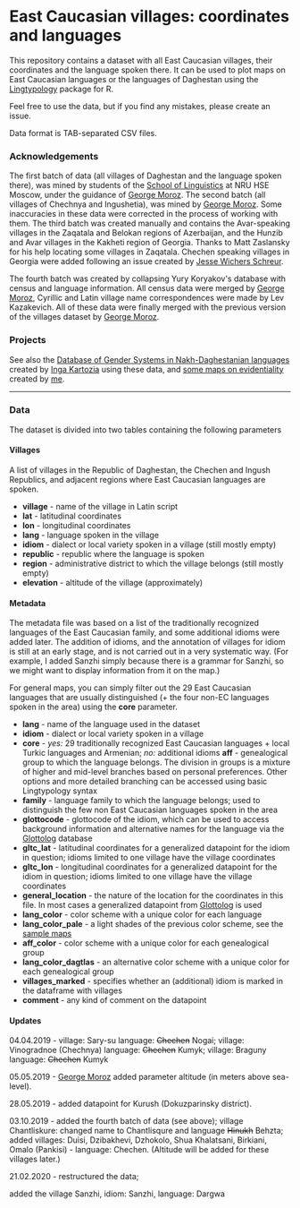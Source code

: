 # East Caucasian villages: coordinates and languages

This repository contains a dataset with all East Caucasian villages, their coordinates and the language spoken there. It can be used to plot maps on East Caucasian languages or the languages of Daghestan using the [Lingtypology](https://ropensci.github.io/lingtypology/) package for R.

Feel free to use the data, but if you find any mistakes, please create an issue.

Data format is TAB-separated CSV files.


### Acknowledgements

The first batch of data (all villages of Daghestan and the language spoken there), was mined by students of the 
[School of Linguistics](https://ling.hse.ru/en/) at NRU HSE Moscow, under the guidance of [George Moroz](https://github.com/agricolamz). The second batch (all villages of Chechnya and Ingushetia),
was mined by [George Moroz](https://github.com/agricolamz). Some inaccuracies in these data were corrected in the process of working with them. The third batch was created manually and contains the Avar-speaking villages in the Zaqatala and Belokan regions of Azerbaijan, and the Hunzib and Avar villages in the Kakheti region of Georgia. Thanks to Matt Zaslansky for his help locating some villages in Zaqatala. Chechen speaking villages in Georgia were added following an issue created by [Jesse Wichers Schreur](https://github.com/JesseWS).

The fourth batch was created by collapsing Yury Koryakov's database with census and language information. All census data were merged by [George Moroz](https://github.com/agricolamz), Cyrillic and Latin village name correspondences were made by Lev Kazakevich. All of these data  were finally merged with the previous version of the villages dataset by [George Moroz](https://github.com/agricolamz). 

### Projects

See also the [Database of Gender Systems in Nakh-Daghestanian languages](https://kartozia.github.io/Gender-Systems-Database/) created by [Inga Kartozia](https://github.com/kartozia) using these data, and [some maps on evidentiality](https://sverhees.github.io/dissertation_evidentiality/index.html) created by [me](https://github.com/sverhees).

---

### Data

The dataset is divided into two tables containing the following parameters



#### Villages

A list of villages in the Republic of Daghestan, the Chechen and Ingush Republics, and adjacent regions where East Caucasian languages are spoken.

* **village** - name of the village in Latin script
* **lat** - latitudinal coordinates
* **lon** - longitudinal coordinates
* **lang** - language spoken in the village
* **idiom** - dialect or local variety spoken in a village (still mostly empty)
* **republic** - republic where the language is spoken
* **region** - administrative district to which the village belongs (still mostly empty)
* **elevation** - altitude of the village (approximately)

#### Metadata

The metadata file was based on a list of the  traditionally recognized languages of the East Caucasian family, and some additional idioms were added later. The addition of idioms, and the annotation of villages for idiom is still at an early stage, and is not carried out in a very systematic way. (For example, I added Sanzhi simply because there is a grammar for Sanzhi, so we might want to display information from it on the map.)

For general maps, you can simply filter out the 29 East Caucasian languages that are usually distinguished (+ the four non-EC languages spoken in the area) using the **core** parameter.

* **lang** - name of the language used in the dataset
* **idiom** - dialect or local variety spoken in a village
* **core** - *yes:* 29 traditionally recognized East Caucasian languages + local Turkic languages and Armenian; *no:* additional idioms
**aff** - genealogical group to which the language belongs. The division in groups is a mixture of higher and mid-level branches based on personal preferences. Other options and more detailed branching can be accessed using basic Lingtypology syntax
* **family** - language family to which the language belongs; used to distinguish the few non East Caucasian languages spoken in the area
* **glottocode** - glottocode of the idiom, which can be used to access background information and alternative names for the language via the [Glottolog](https://glottolog.org/) database
* **gltc_lat** - latitudinal coordinates for a generalized datapoint for the idiom in question; idioms limited to one village have the village coordinates
* **gltc_lon** - longitudinal coordinates for a generalized datapoint for the idiom in question; idioms limited to one village have the village coordinates
* **general_location** - the nature of the location for the coordinates in this file. In most cases a generalized datapoint from [Glottolog](https://glottolog.org/) is used
* **lang_color** - color scheme with a unique color for each language
* **lang_color_pale** - a light shades of the previous color scheme, see the [sample maps](https://sverhees.github.io/master_villages/sample_maps.html)
* **aff_color** - color scheme with a unique color for each genealogical group
* **lang_color_dagtlas** - an alternative color scheme with a unique color for each genealogical group
* **villages_marked** - specifies whether an (additional) idiom is marked in the dataframe with villages 
* **comment** - any kind of comment on the datapoint


#### Updates

04.04.2019 - village: Sary-su language: ~~Chechen~~ Nogai;
            village: Vinogradnoe (Chechnya) language: ~~Chechen~~ Kumyk;
            village: Braguny language: ~~Chechen~~ Kumyk

05.05.2019 - [George Moroz](https://github.com/agricolamz) added parameter altitude (in meters above sea-level).

28.05.2019 - added datapoint for Kurush (Dokuzparinsky district).

03.10.2019 - added the fourth batch of data (see above); 
village Chantliskure: changed name to Chantlisqure and language ~~Hinukh~~ Behzta;
added villages: Duisi, Dzibakhevi, Dzhokolo, Shua Khalatsani, Birkiani, Omalo (Pankisi) - language: Chechen. (Altitude will be added for these villages later.)

21.02.2020 - restructured the data;

added the village Sanzhi, idiom: Sanzhi, language: Dargwa


